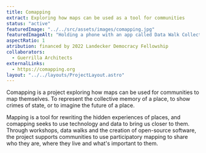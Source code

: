 ```yaml
---
title: Comapping
extract: Exploring how maps can be used as a tool for communities
status: "active"
featuredImage: "../../src/assets/images/comapping.jpg"
featuredImageAlt: "Holding a phone with an app called Data Walk Collector"
aspectRatio: 1
atribution: financed by 2022 Landecker Democracy Fellowship
collaborators:
  - Guerrilla Architects
externalLinks:
  - https://comapping.org
layout: "../../layouts/ProjectLayout.astro"
---
```


Comapping is a project exploring how maps can be used for communities to map themselves. To represent the collective memory of a place, to show crimes of state, or to imagine the future of a place.

Mapping is a tool for rewriting the hidden experiences of places, and comapping seeks to use technology and data to bring us closer to them. Through workshops, data walks and the creation of open-source software, the project supports communities to use participatory mapping to share who they are, where they live and what's important to them.
